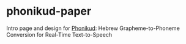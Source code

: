 # phonikud-paper

Intro page and design for [Phonikud](https://github.com/thewh1teagle): Hebrew Grapheme-to-Phoneme Conversion
for Real-Time Text-to-Speech